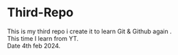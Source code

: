 # Third-Repo
This is my third repo i create it to learn Git &amp; Github again .
<br>
This time I learn from YT.
<br>
Date 4th feb 2024.
